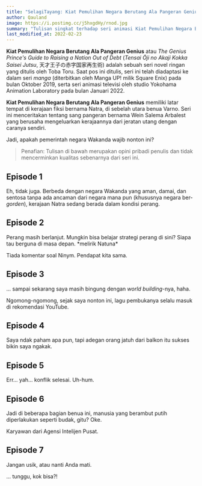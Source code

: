 ```yaml
---
title: "SelagiTayang: Kiat Pemulihan Negara Berutang Ala Pangeran Genius"
author: Qauland
image: https://i.postimg.cc/j5hxgdHy/rnod.jpg
summary: "Tulisan singkat terhadap seri animasi Kiat Pemulihan Negara Berutang Ala Pangeran Genius."
last_modified_at: 2022-02-23
---
```


**Kiat Pemulihan Negara Berutang Ala Pangeran Genius** atau *The Genius Prince's Guide to Raising a Nation Out of Debt* (*Tensai Ōji no Akaji Kokka Saisei Jutsu*, 天才王子の赤字国家再生術) adalah sebuah seri novel ringan yang ditulis oleh Toba Toru. Saat pos ini ditulis, seri ini telah diadaptasi ke dalam seri *manga* (diterbitkan oleh Manga UP! milik Square Enix) pada bulan Oktober 2019, serta seri animasi televisi oleh studio Yokohama Animation Laboratory pada bulan Januari 2022.

**Kiat Pemulihan Negara Berutang Ala Pangeran Genius** memiliki latar tempat di kerajaan fiksi bernama Natra, di sebelah utara benua Varno. Seri ini menceritakan tentang sang pangeran bernama Wein Salema Arbalest yang berusaha mengeluarkan kerajaannya dari jeratan utang dengan caranya sendiri.

Jadi, apakah pemerintah negara Wakanda wajib nonton ini?

> Penafian: Tulisan di bawah merupakan opini pribadi penulis dan tidak mencerminkan kualitas sebenarnya dari seri ini.

## Episode 1

Eh, tidak juga. Berbeda dengan negara Wakanda yang aman, damai, dan sentosa tanpa ada ancaman dari negara mana pun (khususnya negara ber-*gorden*), kerajaan Natra sedang berada dalam kondisi perang.

## Episode 2

Perang masih berlanjut. Mungkin bisa belajar strategi perang di sini? Siapa tau berguna di masa depan.  \*melirik Natuna\*

Tiada komentar soal Ninym. Pendapat kita sama.

## Episode 3

... sampai sekarang saya masih bingung dengan *world building*-nya, haha.

Ngomong-ngomong, sejak saya nonton ini, lagu pembukanya selalu masuk di rekomendasi YouTube.

## Episode 4

Saya ndak paham apa pun, tapi adegan orang jatuh dari balkon itu sukses bikin saya ngakak.

## Episode 5

Err... yah... konflik selesai. Uh-hum.

## Episode 6

Jadi di beberapa bagian benua ini, manusia yang berambut putih diperlakukan seperti budak, gitu? Oke.

Karyawan dari Agensi Intelijen Pusat.

## Episode 7

Jangan usik, atau nanti Anda mati.

... tunggu, kok bisa?!
